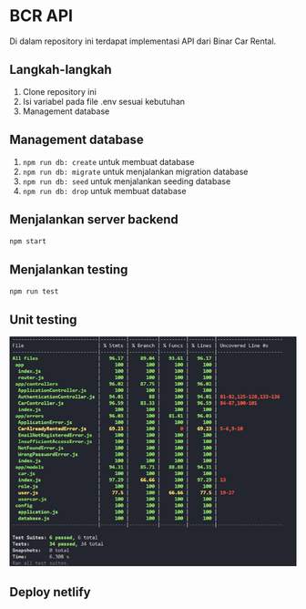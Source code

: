 # BCR API

Di dalam repository ini terdapat implementasi API dari Binar Car Rental.

## Langkah-langkah

1. Clone repository ini
2. Isi variabel pada file .env sesuai kebutuhan
3. Management database

## Management database

1. `npm run db: create` untuk membuat database
2. `npm run db: migrate` untuk menjalankan migration database
3. `npm run db: seed` untuk menjalankan seeding database
4. `npm run db: drop` untuk membuat database

## Menjalankan server backend

```
npm start
```

## Menjalankan testing

```
npm run test
```

## Unit testing

![Alt text](unit-test.jpg "a title")

## Deploy netlify

